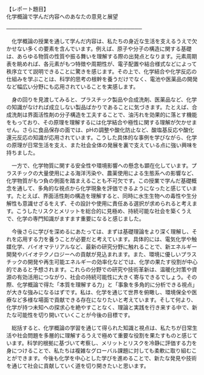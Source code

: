 【レポート題目】  
化学概論で学んだ内容へのあなたの意見と展望

────────────────────────────────────

　化学概論の授業を通して学んだ内容は、私たちの身近な生活を支えるうえで欠かせない多くの要素を含んでいます。例えば、原子や分子の構造に関する基礎は、あらゆる物質の性質や振る舞いを理解する際の出発点となります。元素周期表を眺めれば、各元素がもつ特徴や周期性が、電子配置や結合様式などによって秩序立てて説明できることに驚きを感じます。その上で、化学結合や化学反応の仕組みを学ぶことは、科学的思考の根幹を養うだけでなく、電池や医薬品の開発など幅広い分野にも応用されていることを実感します。

　身の回りを見渡してみると、プラスチック製品や合成洗剤、医薬品など、化学の知識がなければ成立しない製品ばかりであることに気づきます。たとえば、合成洗剤は界面活性剤の分子構造を工夫することで、油汚れを効果的に落とす機能をもっており、その原理を理解するには化学結合や極性に関する理解が欠かせません。さらに食品保存の面では、pHの調整や酸化防止など、酸塩基反応や酸化還元反応の知識が応用されています。こうした具体的な事例を学びながら、化学の原理が日常生活を支え、また社会全体の発展を裏で支えている点に強い興味を持ちました。

　一方で、化学物質に関する安全性や環境影響への懸念も顕在化しています。プラスチックの大量使用による海洋汚染や、農薬使用による生態系への影響など、化学物質がもつ負の側面を踏まえることも不可欠です。この授業で学んだ基礎概念を通して、多角的な視点から化学現象を評価できるようになったと感じています。たとえば、界面活性剤の構造を理解すると、同時に水生生物への毒性や生分解性も意識せざるをえず、その設計や使用に責任ある選択が求められると考えます。こうしたリスクとメリットを総合的に見極め、持続可能な社会を築くうえで、化学の専門知識がますます重要になると感じました。

　今後さらに学びを深めるにあたっては、まずは基礎理論をより深く理解し、それを応用する力を養うことが必要だと考えています。具体的には、電気化学や触媒化学、バイオマテリアルなど、最新の研究分野に触れることで、新エネルギー開発やバイオテクノロジーへの貢献が見込まれます。また、環境に優しいプラスチックの開発や再生可能エネルギーの効率化などでは、化学の果たす役割が中心的であると予想されます。これらの分野での研究や技術革新は、温暖化対策や資源の有効活用につながり、社会の持続可能性に大きく寄与できるでしょう。その際、化学概論で得た「本質を理解する力」と「事象を多角的に分析できる視点」が大きな強みになるはずです。私は、化学を通じて世界を俯瞰し、環境保全や医療など多様な場面で貢献できる存在になりたいと考えています。そして何より、化学が持つ未知への探求心を絶やすことなく、理論と実践を行き来する中で、新たな可能性を切り開いていくことが今後の目標です。

　総括すると、化学概論の学習を通じて得られた知識と視点は、私たちが日常生活や社会問題を多層的に理解するうえで極めて重要な役割を果たすものと感じています。科学的根拠に基づいて考察し、メリットとリスクを冷静に評価する力を身につけることで、私たちは複雑なグローバル課題に対しても柔軟に取り組むことができます。今後も化学を中心とした学びを進めることで、新たな発見や技術を通じて社会に貢献していく道を切り開きたいと思います。
